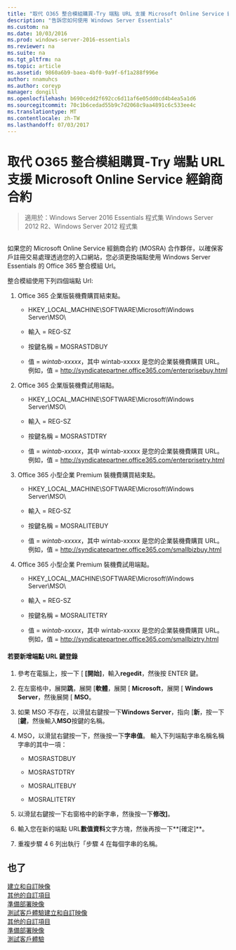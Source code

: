 ```yaml
---
title: "取代 O365 整合模組購買-Try 端點 URL 支援 Microsoft Online Service 經銷商合約"
description: "告訴您如何使用 Windows Server Essentials"
ms.custom: na
ms.date: 10/03/2016
ms.prod: windows-server-2016-essentials
ms.reviewer: na
ms.suite: na
ms.tgt_pltfrm: na
ms.topic: article
ms.assetid: 9860a6b9-baea-4bf0-9a9f-6f1a288f996e
author: nnamuhcs
ms.author: coreyp
manager: dongill
ms.openlocfilehash: b690cedd2f692cc6d11af6e05dd0cd4b4ea5a1d6
ms.sourcegitcommit: 70c1b6cedad55b9c7d2068c9aa4891c6c533ee4c
ms.translationtype: MT
ms.contentlocale: zh-TW
ms.lasthandoff: 07/03/2017
---
```

# <a name="replace-o365-integration-module-buy-try-endpoint-url-in-support-of-microsoft-online-service-reseller-agreement"></a>取代 O365 整合模組購買-Try 端點 URL 支援 Microsoft Online Service 經銷商合約

>適用於：Windows Server 2016 Essentials 程式集 Windows Server 2012 R2、Windows Server 2012 程式集

##  <a name="BKMK_O365"></a>   
 如果您的 Microsoft Online Service 經銷商合約 (MOSRA) 合作夥伴，以確保客戶註冊交易處理透過您的入口網站，您必須更換端點使用 Windows Server Essentials 的 Office 365 整合模組 Url。  
  
 整合模組使用下列四個端點 Url:  
  
1.  Office 365 企業版裝機費購買結束點。  
  
    -   HKEY_LOCAL_MACHINE\SOFTWARE\Microsoft\Windows Server\MSO\  
  
    -   輸入 = REG-SZ  
  
    -   按鍵名稱 = MOSRASTDBUY  
  
    -   值 = *wintab-xxxxx*，其中 wintab-xxxxx 是您的企業裝機費購買 URL。 例如，值 = http://syndicatepartner.office365.com/enterprisebuy.html  
  
2.  Office 365 企業版裝機費試用端點。  
  
    -   HKEY_LOCAL_MACHINE\SOFTWARE\Microsoft\Windows Server\MSO\  
  
    -   輸入 = REG-SZ  
  
    -   按鍵名稱 = MOSRASTDTRY  
  
    -   值 = *wintab-xxxxx*，其中 wintab-xxxxx 是您的企業裝機費購買 URL。 例如，值 = http://syndicatepartner.office365.com/enterprisetry.html  
  
3.  Office 365 小型企業 Premium 裝機費購買結束點。  
  
    -   HKEY_LOCAL_MACHINE\SOFTWARE\Microsoft\Windows Server\MSO\  
  
    -   輸入 = REG-SZ  
  
    -   按鍵名稱 = MOSRALITEBUY  
  
    -   值 = *wintab-xxxxx*，其中 wintab-xxxxx 是您的企業裝機費購買 URL。 例如，值 = http://syndicatepartner.office365.com/smallbizbuy.html  
  
4.  Office 365 小型企業 Premium 裝機費試用端點。  
  
    -   HKEY_LOCAL_MACHINE\SOFTWARE\Microsoft\Windows Server\MSO\  
  
    -   輸入 = REG-SZ  
  
    -   按鍵名稱 = MOSRALITETRY  
  
    -   值 = *wintab-xxxxx*，其中 wintab-xxxxx 是您的企業裝機費購買 URL。 例如，值 = http://syndicatepartner.office365.com/smallbiztry.html  
  
#### <a name="to-add-an-endpoint-url-key-to-the-registry"></a>若要新增端點 URL 鍵登錄  
  
1.  參考在電腦上，按一下 [ **[開始]**，輸入**regedit**，然後按 ENTER 鍵。  
  
2.  在左窗格中，展開**跳**，展開 [**軟體**，展開 [ **Microsoft**，展開 [ **Windows Server**，然後展開 [ **MSO**。  
  
3.  如果 MSO 不存在，以滑鼠右鍵按一下**Windows Server**，指向 [**新**，按一下 [**鍵**，然後輸入**MSO**按鍵的名稱。  
  
4.  MSO，以滑鼠右鍵按一下，然後按一下**字串值**。 輸入下列端點字串名稱名稱字串的其中一項：  
  
    -   MOSRASTDBUY  
  
    -   MOSRASTDTRY  
  
    -   MOSRALITEBUY  
  
    -   MOSRALITETRY  
  
5.  以滑鼠右鍵按一下右窗格中的新字串，然後按一下**修改]**。  
  
6.  輸入您在新的端點 URL**數值資料**文字方塊，然後再按一下**[確定]**。  
  
7.  重複步驟 4 6 列出執行「步驟 4 在每個字串的名稱。  
  
## <a name="see-also"></a>也了  

 [建立和自訂映像](Creating-and-Customizing-the-Image.md)   
 [其他的自訂項目](Additional-Customizations.md)   
 [準備部署映像](Preparing-the-Image-for-Deployment.md)   
 [測試客戶體驗](Testing-the-Customer-Experience.md)[建立和自訂映像](../install/Creating-and-Customizing-the-Image.md)   
 [其他的自訂項目](../install/Additional-Customizations.md)   
 [準備部署映像](../install/Preparing-the-Image-for-Deployment.md)   
 [測試客戶體驗](../install/Testing-the-Customer-Experience.md)

